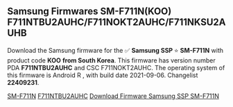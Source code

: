 <h2>Samsung Firmwares SM-F711N(KOO) F711NTBU2AUHC/F711NOKT2AUHC/F711NKSU2AUHB</h2>
Download the Samsung firmware for the ✅ <strong>Samsung SSP </strong> ⭐ <strong>SM-F711N</strong> with product code <strong>KOO</strong> <strong> from South Korea</strong>. This firmware has version number PDA <strong>F711NTBU2AUHC</strong> and CSC F711NOKT2AUHC. The operating system of this firmware is Android R , with build date 2021-09-06. Changelist <strong>22409231</strong>.


[SM-F711N](https://samfirm.shop/samsung/model/SM-F711N)
[F711NTBU2AUHC](https://samfirm.shop/samsung/pda/F711NTBU2AUHC)
[Download Firmware Samsung SSP SM-F711N](https://samfirm.shop/samsung/firmware/453627)
